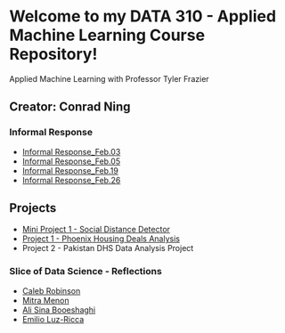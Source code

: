 # Welcome to my DATA 310 - Applied Machine Learning Course Repository! 

Applied Machine Learning with Professor Tyler Frazier

## Creator: Conrad Ning

### Informal Response
- [Informal Response_Feb.03](https://cning0506.github.io/DATA-310_Applied_Machine_Learning/Informal_Response_Feb_3_Version2.html)
- [Informal Response_Feb.05](https://cning0506.github.io/DATA-310_Applied_Machine_Learning/Informal_Response_Feb_5_Version2.0.html)
- [Informal Response_Feb.19](https://cning0506.github.io/DATA-310_Applied_Machine_Learning/Informal_Response_Feb_19.html)
- [Informal Response_Feb.26](https://cning0506.github.io/DATA-310_Applied_Machine_Learning/Informal_Response_Feb_26.html)

## Projects

- [Mini Project 1 - Social Distance Detector](https://cning0506.github.io/DATA-310_Applied_Machine_Learning/mini_project1.html)
- [Project 1 - Phoenix Housing Deals Analysis](https://cning0506.github.io/DATA-310_Applied_Machine_Learning/Project1.html)
- Project 2 - Pakistan DHS Data Analysis Project

### Slice of Data Science - Reflections
- [Caleb Robinson](https://cning0506.github.io/DATA-310_Applied_Machine_Learning/SODS_CalebRobinson.html)
- [Mitra Menon](https://cning0506.github.io/DATA-310_Applied_Machine_Learning/SOD_MitraMenon.html)
- [Ali Sina Booeshaghi](https://cning0506.github.io/DATA-310_Applied_Machine_Learning/SOD_ASinaBooeshaghi.html)
- [Emilio Luz-Ricca](https://cning0506.github.io/DATA-310_Applied_Machine_Learning/SODS_EmilioLuzRicca.html)
